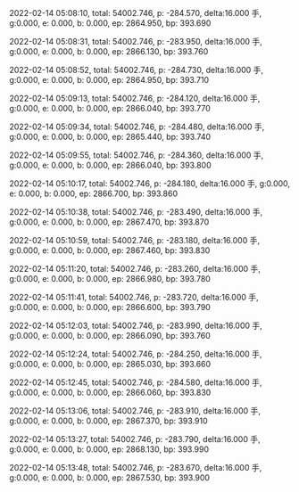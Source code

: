 2022-02-14 05:08:10, total: 54002.746, p: -284.570, delta:16.000 手, g:0.000, e: 0.000, b: 0.000, ep: 2864.950, bp: 393.690

2022-02-14 05:08:31, total: 54002.746, p: -283.950, delta:16.000 手, g:0.000, e: 0.000, b: 0.000, ep: 2866.130, bp: 393.760

2022-02-14 05:08:52, total: 54002.746, p: -284.730, delta:16.000 手, g:0.000, e: 0.000, b: 0.000, ep: 2864.950, bp: 393.710

2022-02-14 05:09:13, total: 54002.746, p: -284.120, delta:16.000 手, g:0.000, e: 0.000, b: 0.000, ep: 2866.040, bp: 393.770

2022-02-14 05:09:34, total: 54002.746, p: -284.480, delta:16.000 手, g:0.000, e: 0.000, b: 0.000, ep: 2865.440, bp: 393.740

2022-02-14 05:09:55, total: 54002.746, p: -284.360, delta:16.000 手, g:0.000, e: 0.000, b: 0.000, ep: 2866.040, bp: 393.800

2022-02-14 05:10:17, total: 54002.746, p: -284.180, delta:16.000 手, g:0.000, e: 0.000, b: 0.000, ep: 2866.700, bp: 393.860

2022-02-14 05:10:38, total: 54002.746, p: -283.490, delta:16.000 手, g:0.000, e: 0.000, b: 0.000, ep: 2867.470, bp: 393.870

2022-02-14 05:10:59, total: 54002.746, p: -283.180, delta:16.000 手, g:0.000, e: 0.000, b: 0.000, ep: 2867.460, bp: 393.830

2022-02-14 05:11:20, total: 54002.746, p: -283.260, delta:16.000 手, g:0.000, e: 0.000, b: 0.000, ep: 2866.980, bp: 393.780

2022-02-14 05:11:41, total: 54002.746, p: -283.720, delta:16.000 手, g:0.000, e: 0.000, b: 0.000, ep: 2866.600, bp: 393.790

2022-02-14 05:12:03, total: 54002.746, p: -283.990, delta:16.000 手, g:0.000, e: 0.000, b: 0.000, ep: 2866.090, bp: 393.760

2022-02-14 05:12:24, total: 54002.746, p: -284.250, delta:16.000 手, g:0.000, e: 0.000, b: 0.000, ep: 2865.030, bp: 393.660

2022-02-14 05:12:45, total: 54002.746, p: -284.580, delta:16.000 手, g:0.000, e: 0.000, b: 0.000, ep: 2866.060, bp: 393.830

2022-02-14 05:13:06, total: 54002.746, p: -283.910, delta:16.000 手, g:0.000, e: 0.000, b: 0.000, ep: 2867.370, bp: 393.910

2022-02-14 05:13:27, total: 54002.746, p: -283.790, delta:16.000 手, g:0.000, e: 0.000, b: 0.000, ep: 2868.130, bp: 393.990

2022-02-14 05:13:48, total: 54002.746, p: -283.670, delta:16.000 手, g:0.000, e: 0.000, b: 0.000, ep: 2867.530, bp: 393.900